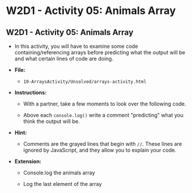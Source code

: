 # W2D1 - Activity 05: Animals Array

## W2D1 - Activity 05: Animals Array

* In this activity, you will have to examine some code containing/referencing arrays before predicting what the output will be and what certain lines of code are doing.

* **File:**

    * `10-ArraysActivity/Unsolved/arrays-activity.html`

* **Instructions:**

    * With a partner, take a few moments to look over the following code.

    * Above each `console.log()` write a comment "predicting" what you think the output will be.

* **Hint:**

    * Comments are the grayed lines that begin with `//`. These lines are ignored by JavaScript, and they allow you to explain your code.
    
* **Extension:**

    * Console.log the animals array
    
    * Log the last element of the array